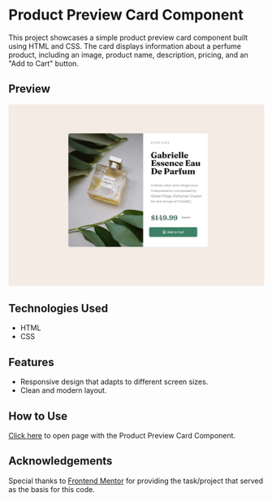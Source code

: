 # Product Preview Card Component

This project showcases a simple product preview card component built using HTML and CSS. The card displays information about a perfume product, including an image, product name, description, pricing, and an "Add to Cart" button.

## Preview
![Solution](Solutions_screenshort.jpg)

## Technologies Used
 - HTML
 - CSS

## Features
 - Responsive design that adapts to different screen sizes.
 - Clean and modern layout.

## How to Use
[Click here](https://kgogina.github.io/product-preview-card-component/) to open page with the Product Preview Card Component.

## Acknowledgements

Special thanks to [Frontend Mentor](https://www.frontendmentor.io) for providing the task/project that served as the basis for this code.




